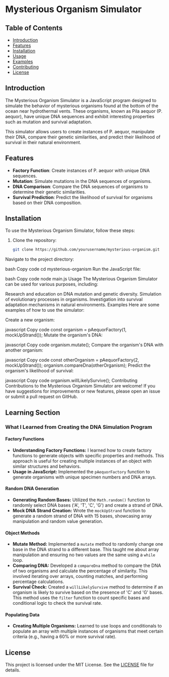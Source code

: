 # Mysterious Organism Simulator

## Table of Contents

- [Introduction](#introduction)
- [Features](#features)
- [Installation](#installation)
- [Usage](#usage)
- [Examples](#examples)
- [Contributing](#contributing)
- [License](#license)

## Introduction

The Mysterious Organism Simulator is a JavaScript program designed to simulate the behavior of mysterious organisms found at the bottom of the ocean near hydrothermal vents. These organisms, known as Pila aequor (P. aequor), have unique DNA sequences and exhibit interesting properties such as mutation and survival adaptation.

This simulator allows users to create instances of P. aequor, manipulate their DNA, compare their genetic similarities, and predict their likelihood of survival in their natural environment.

## Features

- **Factory Function**: Create instances of P. aequor with unique DNA sequences.
- **Mutation**: Simulate mutations in the DNA sequences of organisms.
- **DNA Comparison**: Compare the DNA sequences of organisms to determine their genetic similarities.
- **Survival Prediction**: Predict the likelihood of survival for organisms based on their DNA composition.

## Installation

To use the Mysterious Organism Simulator, follow these steps:

1. Clone the repository:

   ```bash
   git clone https://github.com/yourusername/mysterious-organism.git
Navigate to the project directory:

bash
Copy code
cd mysterious-organism
Run the JavaScript file:

bash
Copy code
node main.js
Usage
The Mysterious Organism Simulator can be used for various purposes, including:

Research and education on DNA mutation and genetic diversity.
Simulation of evolutionary processes in organisms.
Investigation into survival adaptation mechanisms in natural environments.
Examples
Here are some examples of how to use the simulator:

Create a new organism:

javascript
Copy code
const organism = pAequorFactory(1, mockUpStrand());
Mutate the organism's DNA:

javascript
Copy code
organism.mutate();
Compare the organism's DNA with another organism:

javascript
Copy code
const otherOrganism = pAequorFactory(2, mockUpStrand());
organism.compareDna(otherOrganism);
Predict the organism's likelihood of survival:

javascript
Copy code
organism.willLikelySurvive();
Contributing
Contributions to the Mysterious Organism Simulator are welcome! If you have suggestions for improvements or new features, please open an issue or submit a pull request on GitHub.

## Learning Section

### What I Learned from Creating the DNA Simulation Program

#### Factory Functions

- **Understanding Factory Functions:** I learned how to create factory functions to generate objects with specific properties and methods. This approach is useful for creating multiple instances of an object with similar structures and behaviors.
- **Usage in JavaScript:** Implemented the `pAequorFactory` function to generate organisms with unique specimen numbers and DNA arrays.

#### Random DNA Generation

- **Generating Random Bases:** Utilized the `Math.random()` function to randomly select DNA bases ('A', 'T', 'C', 'G') and create a strand of DNA.
- **Mock DNA Strand Creation:** Wrote the `mockUpStrand` function to generate a random strand of DNA with 15 bases, showcasing array manipulation and random value generation.

#### Object Methods

- **Mutate Method:** Implemented a `mutate` method to randomly change one base in the DNA strand to a different base. This taught me about array manipulation and ensuring no two values are the same using a `while` loop.
- **Comparing DNA:** Developed a `compareDna` method to compare the DNA of two organisms and calculate the percentage of similarity. This involved iterating over arrays, counting matches, and performing percentage calculations.
- **Survival Check:** Created a `willLikelySurvive` method to determine if an organism is likely to survive based on the presence of 'C' and 'G' bases. This method uses the `filter` function to count specific bases and conditional logic to check the survival rate.

#### Populating Data

- **Creating Multiple Organisms:** Learned to use loops and conditionals to populate an array with multiple instances of organisms that meet certain criteria (e.g., having a 60% or more survival rate).

## License

This project is licensed under the MIT License. See the [LICENSE](LICENSE) file for details.
